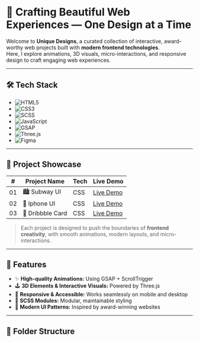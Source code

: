 # 🎨 Crafting Beautiful Web Experiences — One Design at a Time

Welcome to **Unique Designs**, a curated collection of interactive, award-worthy web projects built with **modern frontend technologies**.  
Here, I explore animations, 3D visuals, micro-interactions, and responsive design to craft engaging web experiences.

---

## 🛠️ Tech Stack

- ![HTML5](https://img.shields.io/badge/HTML5-E34F26?style=for-the-badge&logo=html5&logoColor=white) 
- ![CSS3](https://img.shields.io/badge/CSS3-1572B6?style=for-the-badge&logo=css3&logoColor=white) 
- ![SCSS](https://img.shields.io/badge/SCSS-CC6699?style=for-the-badge&logo=sass&logoColor=white) 
- ![JavaScript](https://img.shields.io/badge/JavaScript-F7DF1E?style=for-the-badge&logo=javascript&logoColor=black) 
- ![GSAP](https://img.shields.io/badge/GSAP-00FFAA?style=for-the-badge&logo=greensock&logoColor=black) 
- ![Three.js](https://img.shields.io/badge/Three.js-000000?style=for-the-badge&logo=three.js&logoColor=white) 
- ![Figma](https://img.shields.io/badge/Figma-F24E1E?style=for-the-badge&logo=figma&logoColor=white) 

---

## 🔗 Project Showcase

| # | Project Name | Tech | Live Demo |
|---|--------------|------|-----------|
| 01 | 🏙️ Subway UI | CSS | [Live Demo](https://yashmandloi1411.github.io/Unique-Designs/subway-ui/) |
| 02 | 📱 Iphone UI | CSS | [Live Demo](https://yashmandloi1411.github.io/Unique-Designs/iphone/) |
| 03 | 💖 Dribbble Card | CSS | [Live Demo](https://yashmandloi1411.github.io/Unique-Designs/DribbbleCard/) |



> Each project is designed to push the boundaries of **frontend creativity**, with smooth animations, modern layouts, and micro-interactions.

---

## 🌟 Features

- ✨ **High-quality Animations:** Using GSAP + ScrollTrigger  
- 🕹️ **3D Elements & Interactive Visuals:** Powered by Three.js  
- 📱 **Responsive & Accessible:** Works seamlessly on mobile and desktop  
- 💅 **SCSS Modules:** Modular, maintainable styling  
- 🎨 **Modern UI Patterns:** Inspired by award-winning websites  

---

## 📂 Folder Structure

